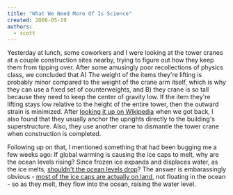 ```yaml
---
title: "What We Need More Of Is Science"
created: 2006-05-19
authors: 
  - scott
---
```


Yesterday at lunch, some coworkers and I were looking at the tower cranes at a couple construction sites nearby, trying to figure out how they keep them from tipping over. After some amusingly poor recollections of physics class, we concluded that A) The weight of the items they're lifting is probably minor compared to the weight of the crane arm itself, which is why they can use a fixed set of counterweights, and B) they crane is so tall because they need to keep the center of gravity low. If the item they're lifting stays low relative to the height of the entire tower, then the outward strain is minimized. After [looking it up on Wikipedia](http://en.wikipedia.org/wiki/Crane_%28machine%29#Tower_crane) when we got back, I also found that they usually anchor the uprights directly to the building's superstructure. Also, they use another crane to dismantle the tower crane when construction is completed.

Following up on that, I mentioned something that had been bugging me a few weeks ago: If global warming is causing the ice caps to melt, why are the ocean levels rising? Since frozen ice expands and displaces water, as the ice melts, [shouldn't the ocean levels drop](http://uplink.space.com/showflat.php?Cat=&Board=forces_nature&Number=443337&page=0&view=collapsed&sb=5&o=0&fpart=)? The answer is embarassingly obvious - [most of the ice caps are actually on land](http://www.usatoday.com/weather/resources/askjack/2004-11-21-melting-polar-ice_x.htm), not floating in the ocean - so as they melt, they flow into the ocean, raising the water level.
